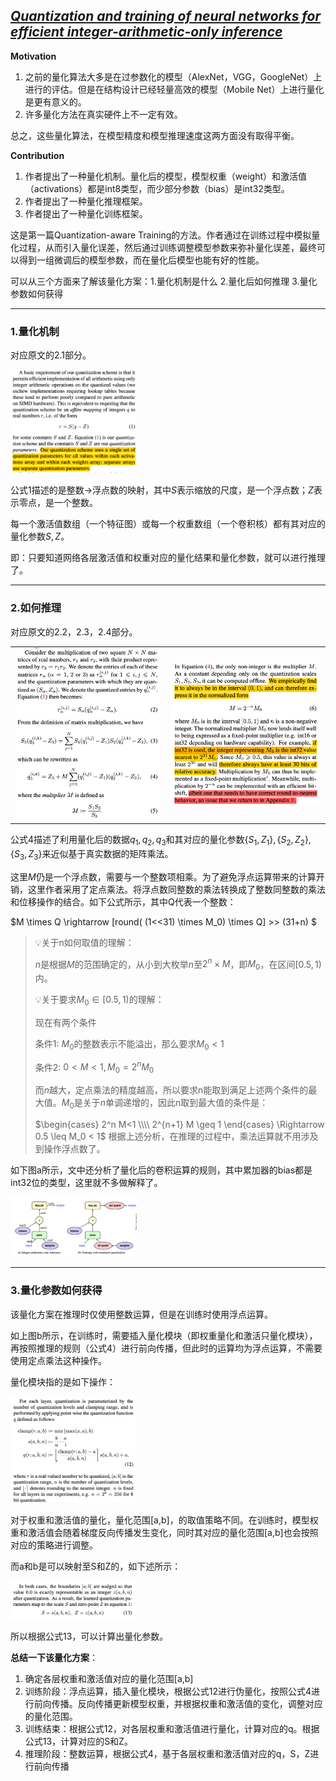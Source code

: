 ## [*Quantization and training of neural networks for efficient integer-arithmetic-only inference*](https://openaccess.thecvf.com/content_cvpr_2018/html/Jacob_Quantization_and_Training_CVPR_2018_paper.html)

**Motivation**

1. 之前的量化算法大多是在过参数化的模型（AlexNet，VGG，GoogleNet）上进行的评估。但是在结构设计已经轻量高效的模型（Mobile Net）上进行量化是更有意义的。
2. 许多量化方法在真实硬件上不一定有效。

总之，这些量化算法，在模型精度和模型推理速度这两方面没有取得平衡。

**Contribution**

1. 作者提出了一种量化机制。量化后的模型，模型权重（weight）和激活值（activations）都是int8类型，而少部分参数（bias）是int32类型。
2. 作者提出了一种量化推理框架。
3. 作者提出了一种量化训练框架。

这是第一篇Quantization-aware Training的方法。作者通过在训练过程中模拟量化过程，从而引入量化误差，然后通过训练调整模型参数来弥补量化误差，最终可以得到一组微调后的模型参数，而在量化后模型也能有好的性能。

可以从三个方面来了解该量化方案：1.量化机制是什么 2.量化后如何推理 3.量化参数如何获得 

---

### 1.量化机制

对应原文的2.1部分。

<left><img src="images/paper1-fig1.png" width="40%"></left>

公式1描述的是整数->浮点数的映射，其中$S$表示缩放的尺度，是一个浮点数；$Z$表示零点，是一个整数。

每一个激活值数组（一个特征图）或每一个权重数组（一个卷积核）都有其对应的量化参数$S,Z$。

即：只要知道网络各层激活值和权重对应的量化结果和量化参数，就可以进行推理了。

---

### 2.如何推理

对应原文的2.2，2.3，2.4部分。

<table width=80%>
<tr>
<td><img src="images/paper1-fig2.png"></td>
<td><img src="images/paper1-fig3.png"></td>
</tr>
</table>

公式4描述了利用量化后的数据$q_1,q_2,q_3$和其对应的量化参数$\{S_1,Z_1\},\{S_2,Z_2\},\{S_3,Z_3\}$来近似基于真实数据的矩阵乘法。

这里$M$仍是一个浮点数，需要与一个整数项相乘。为了避免浮点运算带来的计算开销，这里作者采用了定点乘法。将浮点数同整数的乘法转换成了整数同整数的乘法和位移操作的结合。如下公式所示，其中Q代表一个整数：

$M \times Q \rightarrow [round( (1<<31) \times M_0) \times Q] >> (31+n) $

> 💡关于n如何取值的理解：
> 
> $n$是根据$M$的范围确定的，从小到大枚举$n$至$2^n \times M$，即$M_0$，在区间$[0.5,1)$内。
>
> 💡关于要求$M_0 \in [0.5,1)$的理解：
> 
> 现在有两个条件
> 
> 条件1: $M_0$的整数表示不能溢出，那么要求$M_0<1$
> 
> 条件2: $0<M<1,M_0=2^n M_0$
> 
> 而$n$越大，定点乘法的精度越高，所以要求n能取到满足上述两个条件的最大值。$M_0$是关于$n$单调递增的，因此n取到最大值的条件是：
>
> $\begin{cases} 2^n M<1 \\\\ 2^{n+1} M \geq 1 \end{cases} \Rightarrow 0.5 \leq M_0 < 1$
> 根据上述分析，在推理的过程中，乘法运算就不用涉及到操作浮点数了。

如下图a所示，文中还分析了量化后的卷积运算的规则，其中累加器的bias都是int32位的类型，这里就不多做解释了。

<left><img src="images/paper1-fig4.png" width="40%"></left>

---

### 3.量化参数如何获得

该量化方案在推理时仅使用整数运算，但是在训练时使用浮点运算。

如上图b所示，在训练时，需要插入量化模块（即权重量化和激活只量化模块），再按照推理的规则（公式4）进行前向传播，但此时的运算均为浮点运算，不需要使用定点乘法这种操作。

量化模块指的是如下操作：

<left><img src="images/paper1-fig5.png" width="40%"></left>

对于权重和激活值的量化，量化范围\[a,b\]，的取值策略不同。在训练时，模型权重和激活值会随着梯度反向传播发生变化，同时其对应的量化范围\[a,b\]也会按照对应的策略进行调整。

而a和b是可以映射至S和Z的，如下述所示：

<left><img src="images/paper1-fig6.png" width="40%"></left>

所以根据公式13，可以计算出量化参数。

**总结一下该量化方案**：
1. 确定各层权重和激活值对应的量化范围\[a,b\]
2. 训练阶段：浮点运算，插入量化模块，根据公式12进行伪量化，按照公式4进行前向传播。反向传播更新模型权重，并根据权重和激活值的变化，调整对应的量化范围。
3. 训练结束：根据公式12，对各层权重和激活值进行量化，计算对应的q。根据公式13，计算对应的S和Z。
4. 推理阶段：整数运算，根据公式4，基于各层权重和激活值对应的q，S，Z进行前向传播















